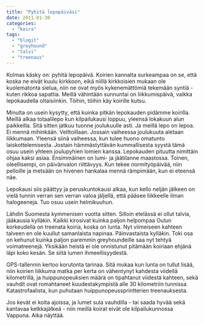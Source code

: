 ```yaml
---
title: "Pyhitä lepopäiväsi"
date: 2011-01-30
categories: 
  - "koira"
tags: 
  - "blogit"
  - "greyhound"
  - "talvi"
  - "treenaus"
---
```


Kolmas käsky on: pyhitä lepopäivä. Koirien kannalta surkeampaa on se, että koska ne eivät kuulu kirkkoon, eikä niillä kirkkoisien mukaan ole kuolematonta sielua, niin ne ovat myös kykenemättömiä tekemään syntiä - kuten rikkoa sapattia. Meillä vähintään sunnuntai on liikkumispäivä, vaikka lepokaudella oltaisiinkin. Töihin, töihin käy koirille kutsu.

<!--more-->

Minulta on usein kysytty, että kuinka pitkän lepokauden pidämme koirilla. Meillä alkaa totaalilepo kun kilpailukausi loppuu, yleensä lokakuun alun paikkeilla. Sitä sitten jatkuu tuonne joulukuulle asti. Ja meillä lepo on lepoa. Ei mennä mihinkään. Velttoillaan. Jossain vaiheessa joulukuuta aletaan liikkumaan. Yleensä siinä vaiheessa, kun tulee huono omatunto laiskottelemisesta. Jostain hämmästyttävän kummallisesta syystä tämä osuu usein yhteen joulupyhien lomien kanssa. Lepokauden pituutta nimittäin ohjaa kaksi asiaa. Ensimmäinen on lumi- ja jäätilanne maastossa. Toinen, oleellisempi, on päivänvalon riittävyys. Kun tekee normityöpäivää, niin pelloille ja metsään on hivenen hankalaa mennä rämpimään, kun ei eteensä näe.

Lepokausi siis päättyy ja peruskuntokausi alkaa, kun kello neljän jälkeen on vielä tunnin verran sen verran valoa jäljellä, että pääsee liikkeelle ilman halogeeneja. Tuo osuu usein helmikuuhun.

Lähdin Suomesta kymmenisen vuotta sitten. Silloin etelässä ei ollut talvia, jääkausia kylläkin. Kaikki kirosivat kuinka paljon helpompaa Oulun korkeudella on treenata koiria, koska on lunta. Nyt viimeiseen kahteen talveen en ole kuullut samanlaista napinaa. Päinvastaista kylläkin. Toki osa on kehunut kuinka paljon paremmin greyhoundeille saa nyt tehtyä voimatreenejä. Yksikään heistä ei ole onnistunut pitämään koiriaan ehjänä läpi koko kesän. Se siitä lumen ihmeellisyydestä.

GPS-tallennin kertoo korutonta tarinaa. Sitä mukaa kun lunta on tullut lisää, niin koirien liikkuma matka per kerta on vähentynyt kahdesta viidellä kilometrillä, ja huippunopeuksien määrä on tipahtanut viidestä kahteen, sekä vauhdit ovat romahtaneet kuudestakympistä alle 30 kilometriin tunnissa. Katastrofaalista, kun puhutaan huippunopeussprintterien treenauksesta.

Jos kevät ei koita ajoissa, ja lumet sula vauhdilla - tai saada hyvää sekä kantavaa kelkkajälkeä - niin meillä koirat eivät ole kilpailukunnossa Vappuna. Aika näyttää.
